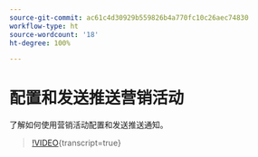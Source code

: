 ```yaml
---
source-git-commit: ac61c4d30929b559826b4a770fc10c26aec74830
workflow-type: ht
source-wordcount: '18'
ht-degree: 100%

---
```

# 配置和发送推送营销活动

了解如何使用营销活动配置和发送推送通知。

>[!VIDEO](https://video.tv.adobe.com/v/3422017/?learn=on){transcript=true}
